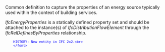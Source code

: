 Common definition to capture the properties of an energy source typically used within the context of building services.

_IfcEnergyProperties_ is a statically defined property set and should be attached to the instance(s) of _IfcDistributionFlowElement_ through the _IfcRelDefinesByProperties_ relationship.

> <font color="#0000ff" size="-1">
    	HISTORY: New entity in IFC 2x2.<br>
    	</font>